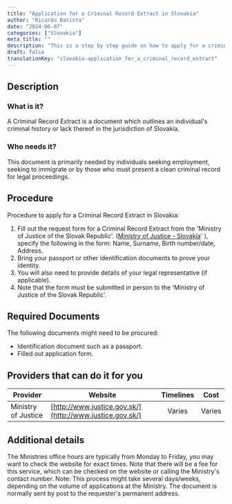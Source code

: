 ```yaml
---
title: "Application for a Criminal Record Extract in Slovakia"
author: "Ricardo Batista"
date: "2024-06-07"
categories: ["Slovakia"]
meta_title: ""
description: "This is a step by step guide on how to apply for a criminal record extract in Slovakia."
draft: false
translationKey: "slovakia-application_for_a_criminal_record_extract"
---
```


## Description
### What is it?
A Criminal Record Extract is a document which outlines an individual's criminal history or lack thereof in the jurisdiction of Slovakia. 

### Who needs it?
This document is primarily needed by individuals seeking employment, seeking to immigrate or by those who must present a clean criminal record for legal proceedings.

## Procedure

Procedure to apply for a Criminal Record Extract in Slovakia:

1. Fill out the request form for a Criminal Record Extract from the 'Ministry of Justice of the Slovak Republic'. ([Ministry of Justice - Slovakia](http://'www.justice.gov.sk/)' ), specify the following in the form: Name, Surname, Birth number/date, Address.
2. Bring your passport or other identification documents to prove your identity.
3. You will also need to provide details of your legal representative (if applicable).
4. Note that the form must be submitted in person to the 'Ministry of Justice of the Slovak Republic'.

## Required Documents

The following documents might need to be procured:

- Identification document such as a passport.
- Filled out application form.

## Providers that can do it for you

| Provider        |     Website     |     Timelines    |       Cost      |
| --------------- | --------------- |  :-------------: | :-------------: |
| Ministry of Justice  |  [http://www.justice.gov.sk/](http://www.justice.gov.sk/)      |      Varies      |        Varies       |


## Additional details
The Ministries office hours are typically from Monday to Friday, you may want to check the website for exact times. Note that there will be a fee for this service, which can be checked on the website or calling the Ministry's contact number.
Note: This process might take several days/weeks, depending on the volume of applications at the Ministry. The document is normally sent by post to the requester's permanent address.